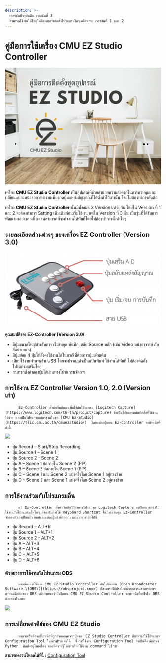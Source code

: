 ```yaml
---
description: >-
  เวอร์ชันปัจจุบันคือ เวอร์ชันที่ 3
  สามารถใช้งานได้โดยไม่ต้องทำการติดตั้งโปรแกรมใดๆเหมือนกับ เวอร์ชันที่ 1 และ 2
---
```


# คู่มือการใช้เครื่อง CMU EZ Studio Controller

![](../../.gitbook/assets/1%20%281%29.png)

เครื่อง **CMU EZ Studio Controller** เป็นอุปกรณ์ที่ช่วยอำนวยความสะดวกในการควบคุมและเปลี่ยนแปลงหน้าจอการทำงานเพียงกดปุ่มแหล่งสัญญาณที่ได้ตั้งค่าไว้เท่านั้น โดยไม่ต้องทำการตัดต่อ 

เครื่อง **CMU EZ Studio Controller** นั้นมีทั้งหมด 3 Versions ด้วยกัน โดยใน Version ที่ 1 และ 2 จะต้องทำการ Setting เพิ่มเติมก่อนเริ่มใช้งาน แต่ใน Version ที่ 3 นั้น เป็นรุ่นที่ได้รับการพัฒนามาอย่างต่อเนื่อง จนสามารถที่จะทำงานได้ทันที่โดยไม่ต้องทำการตั้งค่าใดๆ 

## รายละเอียดส่วนต่างๆ ของเครื่อง **EZ Controller \(Version 3.0\)**

![](../../.gitbook/assets/image%20%2833%29.png)

**คุณสมบัติของ EZ-Controller \(Version 3.0\)**

* มีปุ่มขนาดใหญ่สำหรับการ เริ่ม/หยุด บันทึก, สลับ Source หลัก \(เช่น Video หน้าอาจารย์ กับ สื่อนำเสนอ\)
* มีปุ่มย่อย 4 ปุ่มให้ตั้งค่าใช้งานได้ในกรณีที่ต้องการปุ่มเพิ่มเติม
* เสียบใช้งานผ่านพอร์ท USB โดยจะปรากฏตัวเป็นแป้นพิมพ์ ใช้งานได้ทันที ไม่ต้องติดตั้งโปรแกรมเสริมใดๆ
* สามารถตั้งค่าของปุ่มได้ผ่านทางโปรแกรมจัดการ

## การใช้งาน  EZ Controller Version 1.0, 2.0 \(Version เก่า\)

          Ez-Controller ตั้งค่าเริ่มต้นมาเพื่อใช้กับโปรแกรม [Logitech Capture](https://www.logitech.com/th-th/product/capture) ซึ่งเป็นโปรแกรมบันทึกสื่อที่ใช้งานได้ง่าย และเป็นโปรแกรมมาตรฐานในชุด [CMU Ez-Studio](https://tlic.cmu.ac.th/cmuezstudio/)  โดยแต่ละปุ่มบน Ez-Controller จะทำหน้าที่ดังนี้

![](https://tlic.cmu.ac.th/wp-content/uploads/2020/05/ez_studio_v3-logi-capture-mapping-808x1024.png)

* ปุ่ม Record – Start/Stop Recording
* ปุ่ม Source 1 – Scene 1
* ปุ่ม Source 2 – Scene 2
* ปุ่ม A – Scene 1 ย่อภายใน Scene 2 \(PIP\)
* ปุ่ม B – Scene 2 ย่อภายใน Scene 1 \(PIP\)
* ปุ่ม C – Scene 1 และ Scene 2 แบ่งครึ่งโดย Scene 1 อยู่ทางซ้าย
* ปุ่ม D – Scene 2 และ Scene 1 แบ่งครึ่งโดย Scene 2 อยู่ทางซ้าย

## การใช้งานร่วมกับโปรแกรมอื่น

          แม้ Ez-Controller ตั้งค่าเริ่มต้นไว้สำหรับโปรแกรม Logitech Capture แต่ก็สามารถนำไปใช้งานกับโปรแกรมอื่นใดๆ ที่รองรับการใช้ Keyboard Shortcut ในการควบคุม Ez-Controller จำลองตัวเองเป็นแป้นพิมพ์และแต่ละปุ่มส่งคีย์ออกมาตามรายการต่อไปนี้

* ปุ่ม Record – ALT+R
* ปุ่ม Source 1 – ALT+1
* ปุ่ม Source 2 – ALT+2
* ปุ่ม A – ALT+3
* ปุ่ม B – ALT+4
* ปุ่ม C – ALT+5
* ปุ่ม D – ALT+6

### ตัวอย่างการใช้งานกับโปรแกรม OBS

          หากต้องการใช้งาน CMU EZ Studio Controller กับโปรแกรม [Open Broadcaster Software \(OBS\)](https://obsproject.com/) ก็สามารถใช้ประโยชน์จากความสามารถการกำหนดคีย์ลัดของ OBS เพื่อกำหนดว่าปุ่มใดบน CMU EZ Studio Controller จะทำหน้าที่อะไรใน OBS ดังแสดงในภาพ

![](https://tlic.cmu.ac.th/wp-content/uploads/2020/05/obs-shortcut-keys.png)

## การเปลี่ยนค่าคีย์ของ CMU EZ Studio

          หากจำเป็นต้องเปลี่ยนคีย์ที่ถูกส่งออกมาจากปุ่มของ EZ Studio Controller ก็สามารถใช้โปรแกรม Configuration Tool ในการปรับแต่งได้  ซึ่งการใช้งาน Configuration Tool จำเป็นต้องมีภาษา Python  ติดตั้งอยู่ในเครื่อง และมีความรู้ในการเรียกใช้ผ่าน command line

**สามารถดาวน์โหลดได้ที่นี่ :** [Configuration Tool ](https://o365cmu-my.sharepoint.com/personal/arnan_s_cmu_ac_th1/_layouts/15/onedrive.aspx?id=%2Fpersonal%2Farnan%5Fs%5Fcmu%5Fac%5Fth1%2FDocuments%2FITSC%2FTLIC%2FEz%20Studio%2Fconfig%20tool%2Fconfig%2Dtool%2Epy&parent=%2Fpersonal%2Farnan%5Fs%5Fcmu%5Fac%5Fth1%2FDocuments%2FITSC%2FTLIC%2FEz%20Studio%2Fconfig%20tool&originalPath=aHR0cHM6Ly9vMzY1Y211LW15LnNoYXJlcG9pbnQuY29tLzp1Oi9nL3BlcnNvbmFsL2FybmFuX3NfY211X2FjX3RoMS9FZmF0ZnFRaF9VdE9yb1JXVFNVSy1YVUJfakg5UlJabDRCdk5ERHRlc0Z0QVp3P3J0aW1lPV9kS283TzdzMkVn)

